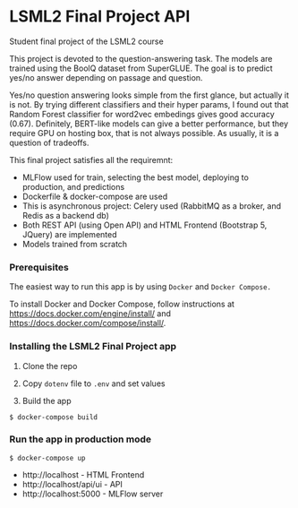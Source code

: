 # LSML2 Final Project API

Student final project of the LSML2 course

This project is devoted to the question-answering task. The models are trained using the BoolQ dataset from SuperGLUE. The goal is to predict yes/no answer depending on passage and question. 

Yes/no question answering looks simple from the first glance, but actually it is not. By trying different classifiers and their hyper params, I found out that Random Forest classifier for word2vec embedings gives good accuracy (0.67).
Definitely, BERT-like models can give a better performance, but they require GPU on hosting box, that is not always possible. As usually, it is a question of tradeoffs.

This final project satisfies all the requiremnt:

- MLFlow used for train, selecting the best model, deploying to production, and predictions
- Dockerfile & docker-compose are used
- This is asynchronous project: Celery used (RabbitMQ as a broker, and Redis as a backend db)
- Both REST API (using Open API) and HTML Frontend (Bootstrap 5, JQuery) are implemented
- Models trained from scratch

### Prerequisites

The easiest way to run this app is by using `Docker` and `Docker Compose.`

To install Docker and Docker Compose, follow instructions at https://docs.docker.com/engine/install/
and https://docs.docker.com/compose/install/.


### Installing the LSML2 Final Project app

1. Clone the repo

2. Copy `dotenv` file to `.env` and set values

3. Build the app

```
$ docker-compose build
```


### Run the app in production mode

```
$ docker-compose up
```

- http://localhost - HTML Frontend
- http://localhost/api/ui - API
- http://localhost:5000 - MLFlow server

